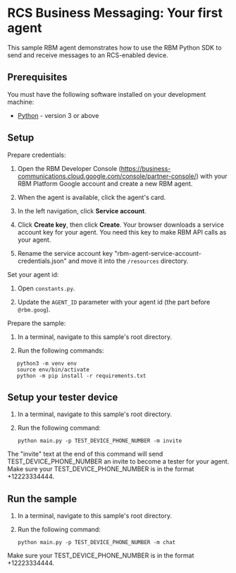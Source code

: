 # RCS Business Messaging: Your first agent

This sample RBM agent demonstrates how to use the RBM Python SDK to
send and receive messages to an RCS-enabled device.


## Prerequisites

You must have the following software installed on your development machine:

* [Python](https://www.python.org/downloads/) - version 3 or above


## Setup

Prepare credentials:

1. Open the RBM Developer Console (https://business-communications.cloud.google.com/console/partner-console/)
with your RBM Platform Google account and create a new RBM agent.

2. When the agent is available, click the agent's card.

3. In the left navigation, click **Service account**.

4. Click **Create key**, then click **Create**. Your browser downloads a service account key for your agent. You need this key to make RBM API calls as your agent.

5. Rename the service account key "rbm-agent-service-account-credentials.json" and move it into the ```/resources``` directory.

Set your agent id:

1. Open `constants.py`.

2. Update the `AGENT_ID` parameter with your agent id (the part before `@rbm.goog`).

Prepare the sample:

1. In a terminal, navigate to this sample's root directory.

2. Run the following commands:

```
   python3 -m venv env
   source env/bin/activate
   python -m pip install -r requirements.txt
```

## Setup your tester device
1. In a terminal, navigate to this sample's root directory.

2. Run the following command:

   `python main.py -p TEST_DEVICE_PHONE_NUMBER -m invite`

The "invite" text at the end of this command will send TEST_DEVICE_PHONE_NUMBER an invite to
become a tester for your agent. Make sure your TEST_DEVICE_PHONE_NUMBER is in the format
+12223334444.


## Run the sample

1. In a terminal, navigate to this sample's root directory.

2. Run the following command:

   `python main.py -p TEST_DEVICE_PHONE_NUMBER -m chat`

Make sure your TEST_DEVICE_PHONE_NUMBER is in the format +12223334444.